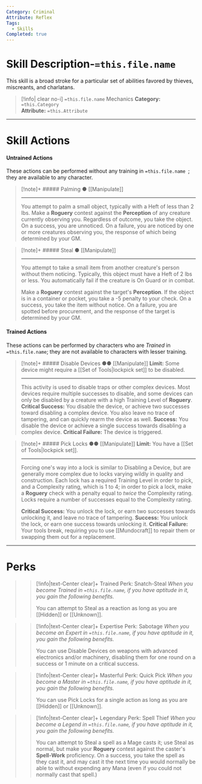 ```yaml
---
Category: Criminal
Attribute: Reflex
Tags:
  - Skills
Completed: true
---
```

# Skill Description-`=this.file.name`
This skill is a broad stroke for a particular set of abilities favored by thieves, miscreants, and charlatans.  
>[!info| clear no-i] `=this.file.name` Mechanics
>**Category:** `=this.Category`   
>**Attribute:** `=this.Attribute`
- - -
# Skill Actions
#### Untrained Actions
These actions can be performed without any training in `=this.file.name `; they are available to any character. 
> [!note]+ ##### Palming ●
> [[Manipulate]]
>- - -
>  You attempt to palm a small object, typically with a Heft of less than 2 lbs. Make a **Roguery** contest against the **Perception** of any creature currently observing you. Regardless of outcome, you take the object. On a success, you are unnoticed. On a failure, you are noticed by one or more creatures observing you, the response of which being determined by your GM.

> [!note]+ ##### Steal ●
> [[Manipulate]]
>- - -
>  You attempt to take a small item from another creature's person without them noticing. Typically, this object must have a Heft of 2 lbs or less. You automatically fail if the creature is On Guard or in combat.
>  
>  Make a **Roguery** contest against the target's **Perception**.  If the object is in a container or pocket, you take a -5 penalty to your check. On a success, you take the item without notice. On a failure, you are spotted before procurement, and the response of the target is determined by your GM.


#### Trained Actions
These actions can be performed by characters who are *Trained* in `=this.file.name`; they are not available to characters with lesser training.

> [!note]+ ##### Disable Devices ●●
> [[Manipulate]]
> **Limit:** Some device might require a [[Set of Tools\|lockpick set]] to be disabled.
>- - -
>  This activity is used to disable traps or other complex devices. Most devices require multiple successes to disable, and some devices can only be disabled by a creature with a high Training Level of **Roguery**.
>  **Critical Success:** You disable the device, or achieve two successes toward disabling a complex device. You also leave no trace of tampering, and can quickly rearm the device as well.
>  **Success:** You disable the device or achieve a single success towards disabling a complex device.
>  **Critical Failure:** The device is triggered.  

> [!note]+ ##### Pick Locks ●●
> [[Manipulate]]
> **Limit:** You have a [[Set of Tools\|lockpick set]].
>- - -
> Forcing one's way into a lock is similar to Disabling a Device, but are generally more complex due to locks varying wildly in quality and construction. Each lock has a required Training Level in order to pick, and a Complexity rating, which is 1 to 4; in order to pick a lock, make a **Roguery** check with a penalty equal to *twice* the Complexity rating. Locks require a number of successes equal to the Complexity rating.
> 
> **Critical Success:** You unlock the lock, or earn two successes towards unlocking it, and leave no trace of tampering.
> **Success:** You unlock the lock, or earn one success towards unlocking it.
> **Critical Failure:** Your tools break, requiring you to use [[Mundocraft]] to repair them or swapping them out for a replacement.

- - -
# Perks
>> [!info|text-Center clear]+ Trained Perk: Snatch-Steal
>> *When you become Trained in `=this.file.name`, if you have aptitude in it, you gain the following benefits.*
>> 
>> You can attempt to Steal as a reaction as long as you are [[Hidden]] or [[Unknown]].

>> [!info|text-Center clear]+ Expertise Perk: Sabotage
>> *When you become an Expert in `=this.file.name`, if you have aptitude in it, you gain the following benefits.*
>> 
>> You can use Disable Devices on weapons with advanced electronics and/or machinery, disabling them for one round on a success or 1 minute on a critical success.

>> [!info|text-Center clear]+ Masterful Perk: Quick Pick
>> *When you become a Master in `=this.file.name`, if you have aptitude in it, you gain the following benefits.*
>> 
>> You can use Pick Locks for a single action as long as you are [[Hidden]] or [[Unknown]].

>> [!info|text-Center clear]+ Legendary Perk: Spell Thief
>> *When you become a Legend in `=this.file.name`, if you have aptitude in it, you gain the following benefits.*
>>  
>>  You can attempt to Steal a spell as a Mage casts it; use Steal as normal, but make your **Roguery** contest against the caster's **Spell-Work** proficiency. On a success, you take the spell as they cast it, and may cast it the next time you would normally be able to without expending any Mana (even if you could not normally cast that spell.)